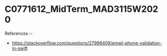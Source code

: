 # C0771612_MidTerm_MAD3115W2020

References :-

* https://stackoverflow.com/questions/27998409/email-phone-validation-in-swift
